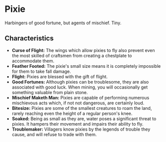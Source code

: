 # Pixie

Harbingers of good fortune, but agents of mischief. Tiny.

## Characteristics

- **Curse of Flight:** The wings which allow pixies to fly also prevent even the most skilled of craftsmen from creating a chestplate to accommodate them.
- **Feather Footed:** The pixie's small size means it is completely impossible for them to take fall damage.
- **Flight:** Pixies are blessed with the gift of flight.
- **Good Fortunes:** Although pixies can be troublesome, they are also associated with good luck. When mining, you will occasionally get something valuable from plain stone.
- **Mischief Maketh Man:** Pixies are capable of performing numerous mischievous acts which, if not not dangerous, are certainly loud.
- **Bitesize:** Pixies are some of the smallest creatures to roam the land, rarely reaching even the height of a regular person's knee.
- **Soaked:** Being as small as they are, water poses a significant threat to pixies. It hampers their movement and impairs their ability to fly.
- **Troublemaker:** Villagers know pixies by the legends of trouble they cause, and will refuse to trade with them.
